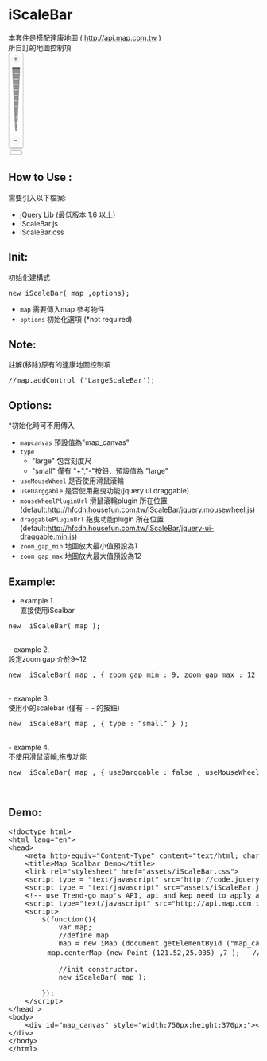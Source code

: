 iScaleBar
=========
本套件是搭配達康地圖 ( http://api.map.com.tw ) <br>
所自訂的地圖控制項<br>
<img src="https://github.com/justin3737/iScaleBar/blob/master/assets/iScalebar.png?raw=true">

How to Use : 
--------------
需要引入以下檔案:
- jQuery Lib (最低版本 1.6 以上)
- iScaleBar.js 
- iScaleBar.css


Init:
--------------
初始化建構式
<pre>
new iScaleBar( map ,options);
</pre>
- <code>map</code> 需要傳入map 參考物件
- <code>options</code> 初始化選項 (*not required)


Note:
--------------
註解(移除)原有的達康地圖控制項
<pre>
//map.addControl ('LargeScaleBar');
</pre>


Options:
--------------
*初始化時可不用傳入
- <code>mapcanvas</code> 預設值為"map_canvas"
- <code>type</code> 
  - "large" 包含刻度尺
  - "small" 僅有 "+","-"按鈕．預設值為 "large"
- <code>useMouseWheel</code> 是否使用滑鼠滾輪
- <code>useDarggable</code> 是否使用拖曳功能(jquery ui draggable)
- <code>mouseWheelPluginUrl</code> 滑鼠滾輪plugin 所在位置 (default:http://hfcdn.housefun.com.tw/iScaleBar/jquery.mousewheel.js)
- <code>draggablePluginUrl</code> 拖曳功能plugin 所在位置 (default:http://hfcdn.housefun.com.tw/iScaleBar/jquery-ui-draggable.min.js)
- <code>zoom_gap_min</code> 地圖放大最小值預設為1
- <code>zoom_gap_max</code> 地圖放大最大值預設為12

Example:
--------------
- example 1.<br>直接使用iScalbar
<pre>
new  iScaleBar( map );
</pre>
<br>
- example 2.<br>設定zoom gap 介於9~12
<pre>
new  iScaleBar( map , { zoom_gap_min : 9, zoom_gap_max : 12 } );
</pre>
<br>
- example 3.<br>使用小的scalebar (僅有 + - 的按鈕)
<pre>
new  iScaleBar( map , { type : ”small” } );
</pre>
<br>
- example 4.<br>不使用滑鼠滾輪,拖曳功能
<pre>
new  iScaleBar( map , { useDarggable : false , useMouseWheel : false } );
</pre>
<br>

Demo:
--------------
<pre>
&lt;!doctype html&gt;
&lt;html lang=&quot;en&quot;&gt;
&lt;head&gt;
	&lt;meta http-equiv=&quot;Content-Type&quot; content=&quot;text/html; charset=utf-8&quot; /&gt;
	&lt;title&gt;Map Scalbar Demo&lt;/title&gt;
	&lt;link rel=&quot;stylesheet&quot; href=&quot;assets/iScaleBar.css&quot;&gt;
	&lt;script type = &quot;text/javascript&quot; src=&#39;http://code.jquery.com/jquery-1.6.min.js&#39;&gt;&lt;/script&gt;
	&lt;script type = &quot;text/javascript&quot; src=&quot;assets/iScaleBar.js&quot;&gt;&lt;/script&gt;
	&lt;!-- use Trend-go map&#39;s API, api and kep need to apply at &quot;http://api.map.com.tw&quot;--&gt;
	&lt;script type=&quot;text/javascript&quot; src=&quot;http://api.map.com.tw/js/getAPI.asp?v=1&amp;key=your_api_key&quot;&gt;&lt;/script&gt;
	&lt;script&gt;
		$(function(){
			var map;
      		//define map
      		map = new iMap (document.getElementById (&quot;map_canvas&quot;)); 
　　		map.centerMap (new Point (121.52,25.035) ,7 );   //init location 

			//init constructor.
			new iScaleBar( map );

		});
	&lt;/script&gt;
&lt;/head &gt;
&lt;body&gt;
	&lt;div id=&quot;map_canvas&quot; style=&quot;width:750px;height:370px;&quot;&gt;&lt;/div&gt;
&lt;/div&gt;
&lt;/body&gt;
&lt;/html&gt;
</pre>

